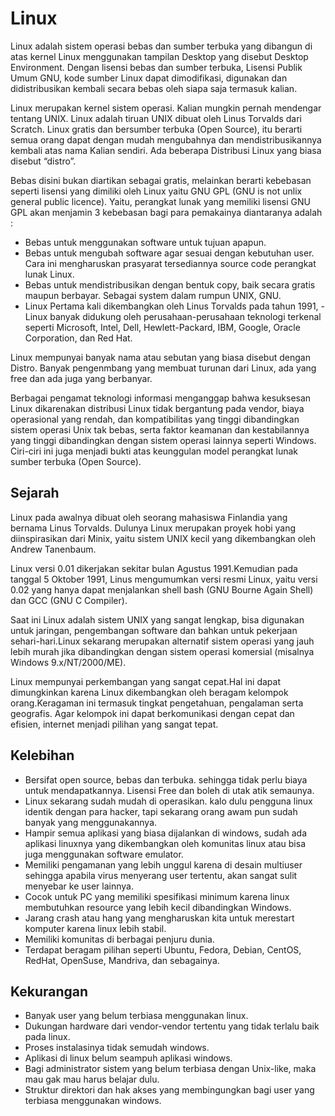 # Linux

Linux adalah sistem operasi bebas dan sumber terbuka yang dibangun di atas kernel Linux menggunakan tampilan Desktop yang disebut Desktop Environment. Dengan lisensi bebas dan sumber terbuka, Lisensi Publik Umum GNU, kode sumber Linux dapat dimodifikasi, digunakan dan didistribusikan kembali secara bebas oleh siapa saja termasuk kalian.

Linux merupakan kernel sistem operasi. Kalian mungkin pernah mendengar tentang UNIX. Linux adalah tiruan UNIX dibuat oleh Linus Torvalds dari Scratch. Linux gratis dan bersumber terbuka (Open Source), itu berarti semua orang dapat dengan mudah mengubahnya dan mendistribusikannya kembali atas nama Kalian sendiri. Ada beberapa Distribusi Linux yang biasa disebut “distro”.

Bebas disini bukan diartikan sebagai gratis, melainkan berarti kebebasan seperti lisensi yang dimiliki oleh Linux yaitu GNU GPL (GNU is not unlix general public licence). Yaitu, perangkat lunak yang memiliki lisensi GNU GPL akan menjamin 3 kebebasan bagi para pemakainya diantaranya adalah :

- Bebas untuk menggunakan software untuk tujuan apapun.
- Bebas untuk mengubah software agar sesuai dengan kebutuhan user. Cara ini mengharuskan prasyarat tersediannya source code perangkat lunak Linux.
- Bebas untuk mendistribusikan dengan bentuk copy, baik secara gratis maupun berbayar. Sebagai system dalam rumpun UNIX, GNU.
- Linux Pertama kali dikembangkan oleh Linus Torvalds pada tahun 1991, - Linux banyak didukung oleh perusahaan-perusahaan teknologi terkenal seperti Microsoft, Intel, Dell, Hewlett-Packard, IBM, Google, Oracle Corporation, dan Red Hat.

Linux mempunyai banyak nama atau sebutan yang biasa disebut dengan Distro. Banyak pengenmbang yang membuat turunan dari Linux, ada yang free dan ada juga yang berbanyar.

Berbagai pengamat teknologi informasi menganggap bahwa kesuksesan Linux dikarenakan distribusi Linux tidak bergantung pada vendor, biaya operasional yang rendah, dan kompatibilitas yang tinggi dibandingkan sistem operasi Unix tak bebas, serta faktor keamanan dan kestabilannya yang tinggi dibandingkan dengan sistem operasi lainnya seperti Windows. Ciri-ciri ini juga menjadi bukti atas keunggulan model perangkat lunak sumber terbuka (Open Source).

## Sejarah
Linux pada awalnya dibuat oleh seorang mahasiswa Finlandia yang bernama Linus Torvalds. Dulunya Linux merupakan proyek hobi yang diinspirasikan dari Minix, yaitu sistem UNIX kecil yang dikembangkan oleh Andrew Tanenbaum.

Linux versi 0.01 dikerjakan sekitar bulan Agustus 1991.Kemudian pada tanggal 5 Oktober 1991, Linus mengumumkan versi resmi Linux, yaitu versi 0.02 yang hanya dapat menjalankan shell bash (GNU Bourne Again Shell) dan GCC (GNU C Compiler).

Saat ini Linux adalah sistem UNIX yang sangat lengkap, bisa digunakan untuk jaringan, pengembangan software dan bahkan untuk pekerjaan sehari-hari.Linux sekarang merupakan alternatif sistem operasi yang jauh lebih murah jika dibandingkan dengan sistem operasi komersial (misalnya Windows 9.x/NT/2000/ME).

Linux mempunyai perkembangan yang sangat cepat.Hal ini dapat dimungkinkan karena Linux dikembangkan oleh beragam kelompok orang.Keragaman ini termasuk tingkat pengetahuan, pengalaman serta geografis. Agar kelompok ini dapat berkomunikasi dengan cepat dan efisien, internet menjadi pilihan yang sangat tepat.

## Kelebihan

- Bersifat open source, bebas dan terbuka. sehingga tidak perlu biaya untuk mendapatkannya. Lisensi Free dan boleh di utak atik semaunya.
- Linux sekarang sudah mudah di operasikan. kalo dulu pengguna linux identik dengan para hacker, tapi sekarang orang awam pun sudah banyak yang menggunakannya.
- Hampir semua aplikasi yang biasa dijalankan di windows, sudah ada aplikasi linuxnya yang dikembangkan oleh komunitas linux atau bisa juga menggunakan software emulator.
- Memiliki pengamanan yang lebih unggul karena di desain multiuser sehingga apabila virus menyerang user tertentu, akan sangat sulit menyebar ke user lainnya.
- Cocok untuk PC yang memiliki spesifikasi minimum karena linux membutuhkan resource yang lebih kecil dibandingkan Windows.
- Jarang crash atau hang yang mengharuskan kita untuk merestart komputer karena linux lebih stabil.
- Memiliki komunitas di berbagai penjuru dunia.
- Terdapat beragam pilihan seperti Ubuntu, Fedora, Debian, CentOS, RedHat, OpenSuse, Mandriva, dan sebagainya.

## Kekurangan

- Banyak user yang belum terbiasa menggunakan linux.
- Dukungan hardware dari vendor-vendor tertentu yang tidak terlalu baik pada linux.
- Proses instalasinya tidak semudah windows.
- Aplikasi di linux belum seampuh aplikasi windows.
- Bagi administrator sistem yang belum terbiasa dengan Unix-like, maka mau gak mau harus belajar dulu.
- Struktur direktori dan hak akses yang membingungkan bagi user yang terbiasa menggunakan windows.